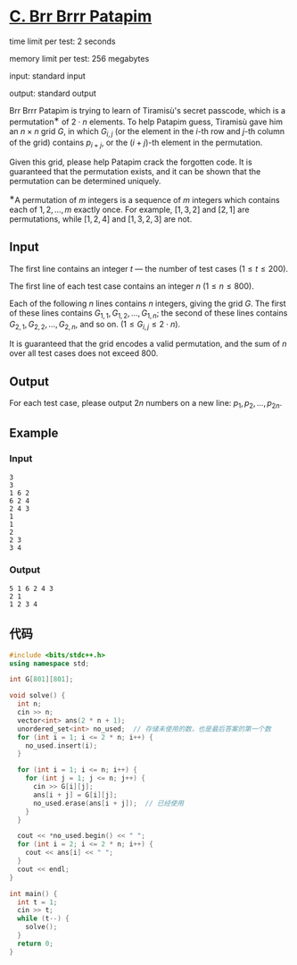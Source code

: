 # [C. Brr Brrr Patapim](https://codeforces.com/contest/2094/problem/C)

time limit per test: 2 seconds

memory limit per test: 256 megabytes

input: standard input

output: standard output

Brr Brrr Patapim is trying to learn of Tiramisù's secret passcode, which is a permutation$^{\text{∗}}$ of $2\cdot n$ elements. To help Patapim guess, Tiramisù gave him an $n\times n$ grid $G$, in which $G_{i,j}$ (or the element in the $i$\-th row and $j$\-th column of the grid) contains $p_{i+j}$, or the $(i+j)$\-th element in the permutation.

Given this grid, please help Patapim crack the forgotten code. It is guaranteed that the permutation exists, and it can be shown that the permutation can be determined uniquely.

$^{\text{∗}}$A permutation of $m$ integers is a sequence of $m$ integers which contains each of $1,2,\ldots,m$ exactly once. For example, $[1, 3, 2]$ and $[2, 1]$ are permutations, while $[1, 2, 4]$ and $[1, 3, 2, 3]$ are not.

## **Input**

The first line contains an integer $t$ — the number of test cases ($1 \leq t \leq 200$).

The first line of each test case contains an integer $n$ ($1 \leq n \leq 800$).

Each of the following $n$ lines contains $n$ integers, giving the grid $G$. The first of these lines contains $G_{1,1}, G_{1,2},\ldots,G_{1,n}$; the second of these lines contains $G_{2,1}, G_{2,2},\ldots,G_{2,n}$, and so on. ($1 \leq G_{i,j} \leq 2\cdot n$).

It is guaranteed that the grid encodes a valid permutation, and the sum of $n$ over all test cases does not exceed $800$.

## **Output**

For each test case, please output $2n$ numbers on a new line: $p_1,p_2,\ldots,p_{2n}$.

## Example

### Input

```
3
3
1 6 2
6 2 4
2 4 3
1
1
2
2 3
3 4
```

### Output

```
5 1 6 2 4 3 
2 1 
1 2 3 4 
```

## 代码

```cpp
#include <bits/stdc++.h>
using namespace std;

int G[801][801];

void solve() {
  int n;
  cin >> n;
  vector<int> ans(2 * n + 1);
  unordered_set<int> no_used;  // 存储未使用的数，也是最后答案的第一个数
  for (int i = 1; i <= 2 * n; i++) {
    no_used.insert(i);
  }

  for (int i = 1; i <= n; i++) {
    for (int j = 1; j <= n; j++) {
      cin >> G[i][j];
      ans[i + j] = G[i][j];
      no_used.erase(ans[i + j]);  // 已经使用
    }
  }

  cout << *no_used.begin() << " ";
  for (int i = 2; i <= 2 * n; i++) {
    cout << ans[i] << " ";
  }
  cout << endl;
}

int main() {
  int t = 1;
  cin >> t;
  while (t--) {
    solve();
  }
  return 0;
}
```


